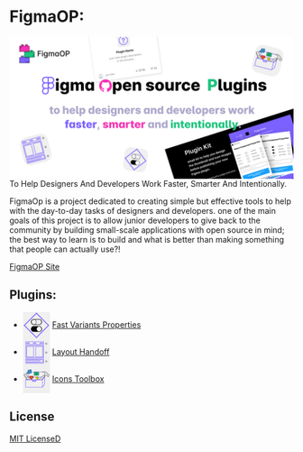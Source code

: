 # FigmaOP:

<img src='socialpreview.png' align="left">

To Help Designers And Developers Work
Faster, Smarter And Intentionally.

FigmaOp is a project dedicated to creating simple but effective tools to help with the day-to-day tasks of designers and developers. one of the main goals of this project is to allow junior developers to give back to the community by building small-scale applications with open source in mind; the best way to learn is to build and what is better than making something that people can actually use?!

[FigmaOP Site](https://figmaop.netlify.app/)

## Plugins:

- <img align='center' src='site\src\assets\fast-variants-properties.svg'  width='48' height='48'> [Fast Variants Properties](https://github.com/TalmSnir/FigmaOP-open-source-Figma-plugins/tree/main/Fast%20Variants%20Properties)
  </br>
- <img align='center' src='site\src\assets\layout-handoff.svg'  width='48' height='48'> [Layout Handoff](https://github.com/TalmSnir/FigmaOP-open-source-Figma-plugins/tree/main/Layout-Handoff)
  </br>
- <img align='center' src='site\src\assets\icons-toolbox.svg'  width='48' height='48'> [Icons Toolbox](https://github.com/TalmSnir/Figma-Plugins/tree/main/Fast%20Variants%20Properties)

## License

[MIT LicenseD](https://github.com/tterb/atomic-design-ui/blob/master/LICENSEs)
